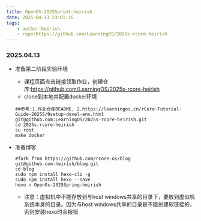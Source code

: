 ```yaml
---
title: OpenOS-2025Sprint-heirish
date: 2025-04-13 23:01:16
tags:
    - author:heirish
    - repo:https://github.com/LearningOS/2025s-rcore-heirish
---
```

### 2025.04.13
- 准备第二阶段实验环境
  - 课程页面点击链接领取作业，创建仓库:https://github.com/LearningOS/2025s-rcore-heirish
  - clone到本地并配置docker环境

  ```
  ##参考:1.作业仓库README, 2.https://learningos.cn/rCore-Tutorial-Guide-2025S/0setup-devel-env.html
  git@github.com:LearningOS/2025s-rcore-heirish.git
  cd 2025s-rcore-heirish
  su root
  make docker
  ```
- 准备博客
  ```
  #fork from https://github.com/rcore-os/blog 
  git@github.com:heirish/blog.git
  cd blog
  sudo npm install hexo-cli -g 
  sudo npm install hexo --save
  hexo n OpenOs-2025Spring-heirish
  ```
  - 注意：虚拟机中不能存放到与host windows共享的目录下，要放到虚似机系统本身的目录。因为与host windows共享的目录是不能创建软链接的， 否则安装hexo时会报错